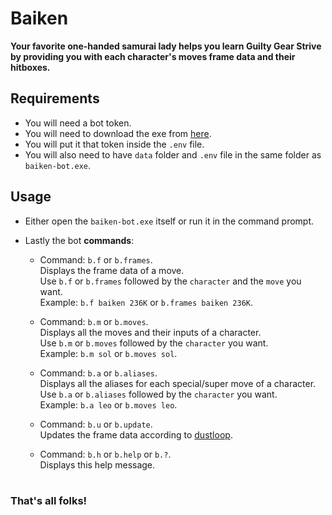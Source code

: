 # Baiken
**Your favorite one-handed samurai lady helps you learn Guilty Gear Strive \
by providing you with each character's moves frame data and their hitboxes.**

## Requirements
- You will need a bot token.
- You will need to download the exe from [here](https://github.com/yakiimoninja/baiken/releases/latest).
- You will put it that token inside the `.env` file.
- You will also need to have `data` folder and `.env` file in the same folder as `baiken-bot.exe`.

## Usage
- Either open the `baiken-bot.exe` itself or run it in the command prompt.
- Lastly the bot **commands**:
  
  - Command: `b.f` or `b.frames`. \
  Displays the frame data of a move.\
  Use `b.f` or `b.frames` followed by the `character` and the `move` you want.\
  Example: `b.f baiken 236K` or `b.frames baiken 236K`.
  
  - Command: `b.m` or `b.moves`.\
  Displays all the moves and their inputs of a character.\
  Use `b.m` or `b.moves` followed by the `character` you want.\
  Example: `b.m sol` or `b.moves sol`.

  - Command: `b.a` or `b.aliases`.\
  Displays all the aliases for each special/super move of a character.\
  Use `b.a` or `b.aliases` followed by the `character` you want.\
  Example: `b.a leo` or `b.moves leo`.

  - Command: `b.u` or `b.update`.\
  Updates the frame data according to [dustloop](https://dustloop.com).

  - Command: `b.h` or `b.help` or `b.?`.\
  Displays this help message.
  # 
 ### That's all folks!
